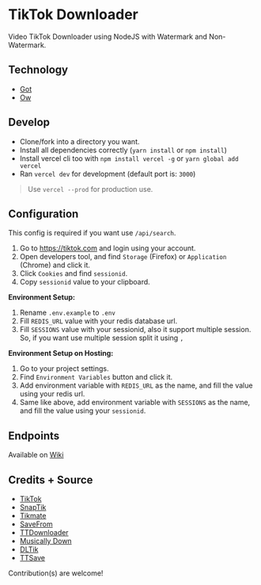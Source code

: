 # TikTok Downloader

Video TikTok Downloader using NodeJS with Watermark and Non-Watermark.

## Technology
- [Got](https://npmjs.com/got)
- [Ow](https://npmjs.com/ow) 

## Develop
- Clone/fork into a directory you want.
- Install all dependencies correctly (`yarn install` or `npm install`)
- Install vercel cli too with `npm install vercel -g` or `yarn global add vercel`
- Ran `vercel dev` for development (default port is: `3000`)
> Use `vercel --prod` for production use.


## Configuration
This config is required if you want use `/api/search`.

1. Go to https://tiktok.com and login using your account.
2. Open developers tool, and find `Storage` (Firefox) or `Application` (Chrome) and click it.
3. Click `Cookies` and find `sessionid`.
4. Copy `sessionid` value to your clipboard.


**Environment Setup:**
1. Rename `.env.example` to `.env`
2. Fill `REDIS_URL` value with your redis database url.
3. Fill `SESSIONS` value with your sessionid, also it support multiple session. So, if you want use multiple session split it using `,`

**Environment Setup on Hosting:**
1. Go to your project settings.
2. Find `Environment Variables` button and click it.
3. Add environment variable with `REDIS_URL` as the name, and fill the value using your redis url.
4. Same like above, add environment variable with `SESSIONS` as the name, and fill the value using your `sessionid`. 

## Endpoints
Available on [Wiki](https://github.com/hansputera/tiktok-dl/wiki/Endpoints)

## Credits + Source

- [TikTok](https://tiktok.com) 
- [SnapTik](https://snaptik.app)
- [Tikmate](https://tikmate.online)
- [SaveFrom](https://id.savefrom.net)
- [TTDownloader](https://ttdownloader.com)
- [Musically Down](https://musicaldown.com)
- [DLTik](https://dltik.com/)
- [TTSave](https://ttsave.app)

Contribution(s) are welcome!
